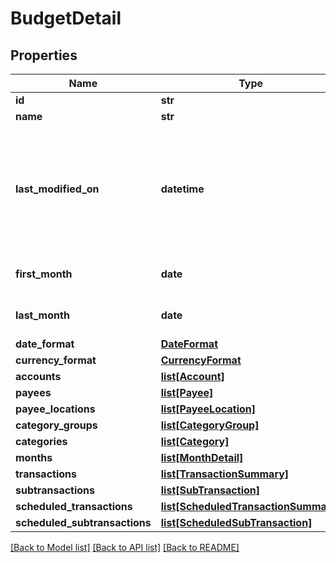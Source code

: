 # BudgetDetail

## Properties
Name | Type | Description | Notes
------------ | ------------- | ------------- | -------------
**id** | **str** |  | 
**name** | **str** |  | 
**last_modified_on** | **datetime** | The last time any changes were made to the budget from either a web or mobile client | [optional] 
**first_month** | **date** | The earliest budget month | [optional] 
**last_month** | **date** | The latest budget month | [optional] 
**date_format** | [**DateFormat**](DateFormat.md) |  | [optional] 
**currency_format** | [**CurrencyFormat**](CurrencyFormat.md) |  | [optional] 
**accounts** | [**list[Account]**](Account.md) |  | [optional] 
**payees** | [**list[Payee]**](Payee.md) |  | [optional] 
**payee_locations** | [**list[PayeeLocation]**](PayeeLocation.md) |  | [optional] 
**category_groups** | [**list[CategoryGroup]**](CategoryGroup.md) |  | [optional] 
**categories** | [**list[Category]**](Category.md) |  | [optional] 
**months** | [**list[MonthDetail]**](MonthDetail.md) |  | [optional] 
**transactions** | [**list[TransactionSummary]**](TransactionSummary.md) |  | [optional] 
**subtransactions** | [**list[SubTransaction]**](SubTransaction.md) |  | [optional] 
**scheduled_transactions** | [**list[ScheduledTransactionSummary]**](ScheduledTransactionSummary.md) |  | [optional] 
**scheduled_subtransactions** | [**list[ScheduledSubTransaction]**](ScheduledSubTransaction.md) |  | [optional] 

[[Back to Model list]](../README.md#documentation-for-models) [[Back to API list]](../README.md#documentation-for-api-endpoints) [[Back to README]](../README.md)


